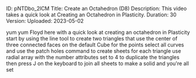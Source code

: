 ID: pNTDbo_2lCM
Title: Create an Octahedron (D8)
Description: This video takes a quick look at Creating an Octahedron in Plasticity.
Duration: 30
Version: 
Uploaded: 2023-05-02

yum yum
Floyd here with a quick look at creating
an octahedron in Plasticity start by
using the line tool to create two
triangles that use the center of three
connected faces on the default Cube for
the points select all curves and use the
patch holes command to create sheets for
each triangle use radial array with the
number attributes set to 4 to duplicate
the triangles then press J on the
keyboard to join all sheets to make a
solid and you're all set
